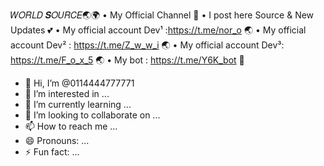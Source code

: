 𝑊𝑂𝑅𝐿𝐷 𝑺𝑂𝑈𝑅𝐶𝐸🌏🌍
• My Official Channel 💚
• I post here Source & New Updates 💕
• My official account Dev¹
:https://t.me/nor_o  🌏
• My official account Dev² : https://t.me/Z_w_w_i  🌏
• My official account Dev³: https://t.me/F_o_x_5  🌏
• My bot : https://t.me/Y6K_bot 💛
- 👋 Hi, I’m @0114444777771
- 👀 I’m interested in ...
- 🌱 I’m currently learning ...
- 💞️ I’m looking to collaborate on ...
- 📫 How to reach me ...
- 😄 Pronouns: ...
- ⚡ Fun fact: ...

<!---
0114444777771/0114444777771 is a ✨ special ✨ repository because its `README.md` (this file) appears on your GitHub profile.
You can click the Preview link to take a look at your changes.
--->
